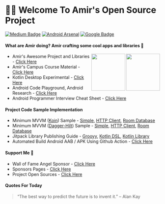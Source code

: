 # 👋🏻 Welcome To Amir's Open Source Project
[![Medium Badge](https://img.shields.io/badge/-faisalamircs-black?style=flat-square&logo=Medium&logoColor=white&link=https://medium.com/@faisalamircs)](https://medium.com/@faisalamircs)
[![Android Arsenal](https://img.shields.io/badge/Android%20Arsenal-amirisback-brightgreen.svg?style=flat-square)](https://android-arsenal.com/user/amirisback)
[![Google Badge](https://img.shields.io/badge/Google%20Dev%20Library-amirisback-orange?style=flat-square)](https://devlibrary.withgoogle.com/authors/amirisback)

#### What are Amir doing? Amir crafting some cool apps and libraries 🔨

<img id="imageA" width="110px" height="120px" align="right" src="https://amirisback.github.io/amirisback/docs/image/bear-panda/panda-funny-dancing-02.gif">
<img id="imageB" width="110px" height="120px" align="right" src="https://amirisback.github.io/amirisback/docs/image/bear-panda/bear-funny-dancing-02.gif">

- Amir's Awesome Project and Libraries - [Click Here](https://github.com/amirisback/awesome-project-catalogue)
- Amir's Campus Course Material - [Click Here](https://github.com/search?p=1&q=topic%3Akuliah+org%3Acaravancodes+fork%3Atrue&type=Repositories)
- Kotlin Desktop Experimental - [Click Here](https://github.com/amirisback/desktop-experimental-catalgoue)
- Android Code Playground, Android Research - [Click Here](https://github.com/armorycodes)
- Android Programmer Interview Cheat Sheet - [Click Here](https://amirisback.github.io/android-programmer-interview-cheat-sheet/)

#### Project Code Sample Implementation
- Minimum MVVM ([Koin](https://github.com/InsertKoinIO/koin)) Sample - [Simple](https://github.com/amirisback/minimum-mvvm-koin), [HTTP Client](https://github.com/amirisback/minimum-mvvm-koin-network-api), [Room Database](https://github.com/amirisback/minimum-mvvm-koin-room-database)
- Minimum MVVM ([Dagger-Hilt](https://dagger.dev/hilt/gradle-setup)) Sample - [Simple](https://github.com/amirisback/minimum-mvvm-hilt), [HTTP Client](https://github.com/amirisback/minimum-mvvm-hilt-network-api), [Room Database](https://github.com/amirisback/minimum-mvvm-hilt-room-database)
- Jitpack Library Publishing Guide - [Groovy](https://github.com/amirisback/jitpack-library-groovy-guide), [Kotlin DSL](https://github.com/amirisback/jitpack-library-kotlin-dsl-guide), [Kotlin Library](https://github.com/amirisback/easy-kotlin-lib-jar) 
- Automated Build Android AAB / APK Using Github Action - [Click Here](https://github.com/amirisback/automated-build-android-app-with-github-action)

<!-- #### Support Me 💖 :rocket: -->
#### Support Me :rocket:
- Wall of Fame Angel Sponsor - [Click Here](https://amirisback.github.io/wall-of-fame-angel-sponsor/)
- Sponsors Pages - [Click Here](https://github.com/sponsors/amirisback)
- Project Open Sources - [Click Here](https://github.com/users/amirisback/projects/17)

#### Quotes For Today
> “The best way to predict the future is to invent it.” – Alan Kay



